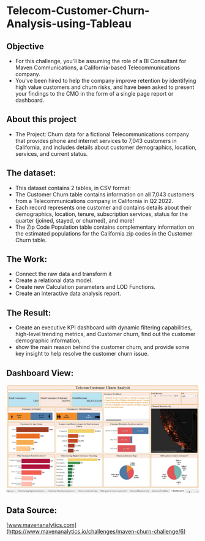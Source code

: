 # Telecom-Customer-Churn-Analysis-using-Tableau

## Objective
- For this challenge, you'll be assuming the role of a BI Consultant for Maven Communications, a California-based Telecommunications company.
- You've been hired to help the company improve retention by identifying high value customers and churn risks, and have been asked to present your findings to the CMO in the form of a single page report or dashboard.

## About this project
- The Project: Churn data for a fictional Telecommunications company that provides phone and internet services to 7,043 customers in California, and includes details about customer demographics, location, services, and current status.

## The dataset:

- This dataset contains 2 tables, in CSV format:
- The Customer Churn table contains information on all 7,043 customers from a Telecommunications company in California in Q2 2022.
- Each record represents one customer and contains details about their demographics, location, tenure, subscription services, status for the quarter (joined, stayed, or churned), and more!
- The Zip Code Population table contains complementary information on the estimated populations for the California zip codes in the Customer Churn table.

## The Work:

- Connect the raw data and transform it
- Create a relational data model.
- Create new Calculation parameters and LOD Functions.
- Create an interactive data analysis report.

## The Result: 
- Create an executive KPI dashboard with dynamic filtering capabilities, high-level trending metrics, and Customer churn, find out the customer demographic information,
- show the main reason behind the customer churn, and provide some key insight to help resolve the customer churn issue.

## Dashboard View:
<p align="center">
    <img width="800" src="https://github.com/VaibhavGhorpade1999/Telecom-Customer-Churn-Analysis-using-Tableau/blob/main/Dashboard%20View.jpg" alt="Dashboard">
</p>

## Data Source:
[www.mavenanalytics.com](https://www.mavenanalytics.io/challenges/maven-churn-challenge/6)
